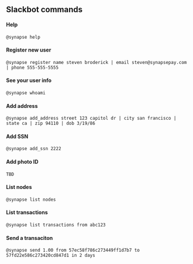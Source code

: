 ## Slackbot commands


#### Help
```
@synapse help
```

#### Register new user
```
@synapse register name steven broderick | email steven@synapsepay.com | phone 555-555-5555
```

#### See your user info
```
@synapse whoami
```

#### Add address
```
@synapse add_address street 123 capitol dr | city san francisco | state ca | zip 94110 | dob 3/19/86
```

#### Add SSN
```
@synapse add_ssn 2222
```

#### Add photo ID
```
TBD
```

#### List nodes
```
@synapse list nodes
```

#### List transactions
```
@synapse list transactions from abc123
```

#### Send a transaciton
```
@synapse send 1.00 from 57ec58f786c273449ff1d7b7 to 57fd22e586c273420cd847d1 in 2 days
```
